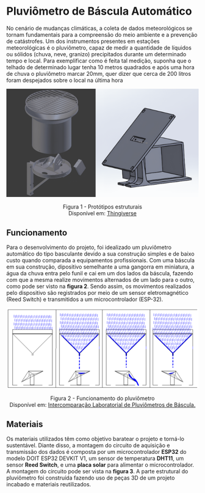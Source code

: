 # Pluviômetro de Báscula Automático
No cenário de mudanças climáticas, a coleta de dados meteorológicos se tornam fundamentais para a compreensão do meio ambiente e a prevenção de catástrofes. Um dos instrumentos presentes em estações meteorológicas é o pluviômetro, capaz de medir a quantidade de líquidos ou sólidos (chuva, neve, granizo) precipitados durante um determinado tempo e local. 
Para exemplificar como é feita tal medição, suponha que o telhado de determinado lugar tenha 10 metros quadrados e após uma hora de chuva o pluviômetro marcar 20mm, quer dizer que cerca de 200 litros foram despejados sobre o local na última hora

<img alt = "Prototipos" src = "https://github.com/HAzCKz/Pluviometro_Digital/blob/main/img/img_prototipo.png"/>
<p align = center>Figura 1 - Protótipos estruturais <br> Disponível em: <a href = "https://www.thingiverse.com/thing:2846373/files">Thingiverse</a></p>

## Funcionamento
Para o desenvolvimento do projeto, foi idealizado um pluviômetro automático do tipo basculante devido a sua construção simples e de baixo custo quando comparada a equipamentos profissionais. Com uma báscula em sua construção, dipositivo semelhante a uma gangorra em miniatura, a água da chuva entra pelo funil e cai em um dos lados da báscula, fazendo com que a mesma realize movimentos alternados de um lado para o outro, como pode ser visto na **figura 2**. Sendo assim, os movimentos realizados pelo dispositivo são registrados por meio de um sensor eletromagnético (Reed Switch) e transmitidos a um microcontrolador (ESP-32).

<img alt = "Funcionamento da báscula" src = "https://github.com/HAzCKz/Pluviometro_Digital/blob/main/img/figura1.png"/>
<p align = center> Figura 2 - Funcionamento do pluviômetro <br> Disponível em: <a href = "https://eventoscientificos.ifsc.edu.br/index.php/sepei/sepei2014/paper/viewFile/465/688">Intercomparação Laboratorial de Pluviômetros de Báscula.</a></p>

## Materiais
Os materiais utilizados têm como objetivo baratear o projeto e torná-lo sustentável. Diante disso, a montagem do circuito de aquisição e transmissão dos dados é composta por um microcontrolador **ESP32** do modelo DOIT ESP32 DEVKIT V1, um sensor de temperatura **DHT11**, um sensor **Reed Switch**, e uma **placa solar** para alimentar o microcontrolador. A montagem do circuito pode ser vista na **figura 3**. A parte estrutural do pluviômetro foi construída fazendo uso de peças 3D de um projeto incabado e materiais reutilizados.



